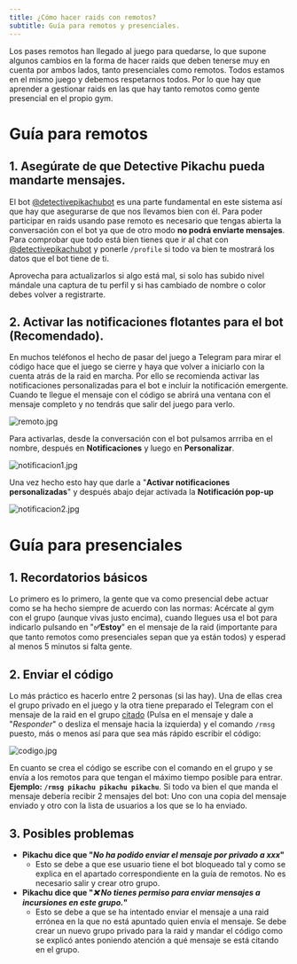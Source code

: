```yaml
---
title: ¿Cómo hacer raids con remotos?
subtitle: Guía para remotos y presenciales.
---
```


Los pases remotos han llegado al juego para quedarse, lo que supone algunos cambios en la forma de hacer raids que deben tenerse muy en cuenta por ambos lados, tanto presenciales como remotos. Todos estamos en el mismo juego y debemos respetarnos todos. Por lo que hay que aprender a gestionar raids en las que hay tanto remotos como gente presencial en el propio gym.

# Guía para remotos

## 1. Asegúrate de que Detective Pikachu pueda mandarte mensajes.
El bot [@detectivepikachubot](https://t.me/detectivepikachubot) es una parte fundamental en este sistema así que hay que asegurarse de que nos llevamos bien con él. Para poder participar en raids usando pase remoto es necesario que tengas abierta la conversación con el bot ya que de otro modo **no podrá enviarte mensajes**. Para comprobar que todo está bien tienes que ir al chat con [@detectivepikachubot](https://t.me/detectivepikachubot) y ponerle `/profile` si todo va bien te mostrará los datos que el bot tiene de ti. 

Aprovecha para actualizarlos si algo está mal, si solo has subido nivel mándale una captura de tu perfil y si has cambiado de nombre o color debes volver a registrarte.

## 2. Activar las notificaciones flotantes para el bot (Recomendado).
En muchos teléfonos el hecho de pasar del juego a Telegram para mirar el código hace que el juego se cierre y haya que volver a iniciarlo con la cuenta atrás de la raid en marcha. Por ello se recomienda activar las notificaciones personalizadas para el bot e incluir la notificación emergente. Cuando te llegue el mensaje con el código se abrirá una ventana con el mensaje completo y no tendrás que salir del juego para verlo.

![remoto.jpg](images/remoto.jpg)

Para activarlas, desde la conversación con el bot pulsamos arrriba en el nombre, después en **Notificaciones** y luego en **Personalizar**. 

![notificacion1.jpg](images/notificacion1.jpg)

Una vez hecho esto hay que darle a "**Activar notificaciones personalizadas**" y después abajo dejar activada la **Notificación pop-up**

![notificacion2.jpg](images/notificacion2.jpg)

# Guía para presenciales

## 1. Recordatorios básicos
Lo primero es lo primero, la gente que va como presencial debe actuar como se ha hecho siempre de acuerdo con las normas: Acércate al gym con el grupo (aunque vivas justo encima), cuando llegues usa el bot para indicarlo pulsando en "**✅Estoy**" en el mensaje de la raid (importante para que tanto remotos como presenciales sepan que ya están todos) y esperad al menos 5 minutos si falta gente. 

## 2. Enviar el código
Lo más práctico es hacerlo entre 2 personas (si las hay). Una de ellas crea el grupo privado en el juego y la otra tiene preparado el Telegram con el mensaje de la raid en el grupo [citado](crear_raids#responder-a-un-mensaje) (Pulsa en el mensaje y dale a "_Responder_" o desliza el mensaje hacia la izquierda) y el comando `/rmsg` puesto, más o menos así para que sea más rápido escribir el código:

![codigo.jpg](images/codigo.jpg)

En cuanto se crea el código se escribe con el comando en el grupo y se envía a los remotos para que tengan el máximo tiempo posible para entrar. **Ejemplo: `/rmsg pikachu pikachu pikachu`**. Si todo va bien el que manda el mensaje debería recibir 2 mensajes del bot: Uno con una copia del mensaje enviado y otro con la lista de usuarios a los que se lo ha enviado.

## 3. Posibles problemas
- **Pikachu dice que "_No ha podido enviar el mensaje por privado a xxx_"**
  - Esto se debe a que ese usuario tiene el bot bloqueado tal y como se explica en el apartado correspondiente en la guía de remotos. No es necesario salir y crear otro grupo.
- **Pikachu dice que "_❌ No tienes permiso para enviar mensajes a incursiones en este grupo._"**
  - Esto se debe a que se ha intentado enviar el mensaje a una raid errónea en la que no está apuntado quien envía el mensaje. Se debe crear un nuevo grupo privado para la raid y mandar el código como se explicó antes poniendo atención a qué mensaje se está citando en el grupo.
  
